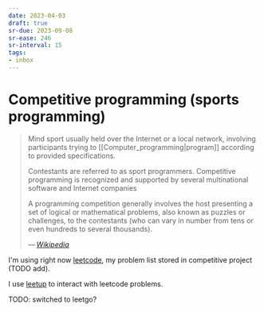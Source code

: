 ```yaml
---
date: 2023-04-03
draft: true
sr-due: 2023-09-08
sr-ease: 246
sr-interval: 15
tags:
- inbox
---
```


# Competitive programming (sports programming)

> Mind sport usually held over the Internet or a local network, involving
> participants trying to [[Computer_programming|program]] according to provided
> specifications.
>
> Contestants are referred to as sport programmers. Competitive programming is
> recognized and supported by several multinational software and Internet
> companies
>
> A programming competition generally involves the host presenting a set of
> logical or mathematical problems, also known as puzzles or challenges, to the
> contestants (who can vary in number from tens or even hundreds to several
> thousands).
>
> — <cite>[Wikipedia](https://en.wikipedia.org/wiki/Competitive_programming)</cite>

I'm using right now [leetcode](https://leetcode.com/), my problem list stored in
competitive project (TODO add).

I use [leetup](https://github.com/dragfire/leetup) to interact with leetcode
problems.

TODO: switched to leetgo?
